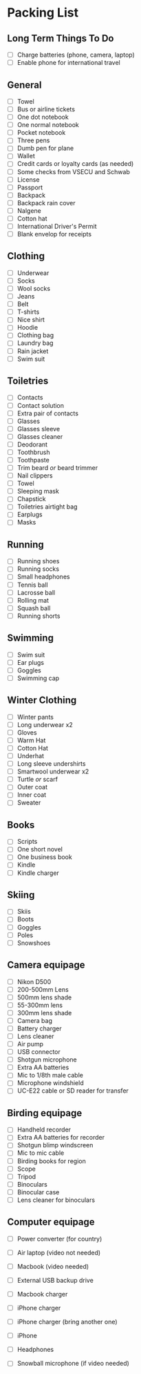 # Packing List

## Long Term Things To Do
- [ ] Charge batteries (phone, camera, laptop)
- [ ] Enable phone for international travel

## General
- [ ] Towel
- [ ] Bus or airline tickets
- [ ] One dot notebook
- [ ] One normal notebook
- [ ] Pocket notebook
- [ ] Three pens
- [ ] Dumb pen for plane
- [ ] Wallet
- [ ] Credit cards or loyalty cards (as needed)
- [ ] Some checks from VSECU and Schwab
- [ ] License
- [ ] Passport
- [ ] Backpack
- [ ] Backpack rain cover
- [ ] Nalgene
- [ ] Cotton hat
- [ ] International Driver's Permit
- [ ] Blank envelop for receipts

## Clothing
- [ ] Underwear
- [ ] Socks
- [ ] Wool socks
- [ ] Jeans
- [ ] Belt
- [ ] T-shirts
- [ ] Nice shirt
- [ ] Hoodie
- [ ] Clothing bag
- [ ] Laundry bag
- [ ] Rain jacket
- [ ] Swim suit

## Toiletries
- [ ] Contacts
- [ ] Contact solution
- [ ] Extra pair of contacts
- [ ] Glasses
- [ ] Glasses sleeve
- [ ] Glasses cleaner
- [ ] Deodorant
- [ ] Toothbrush
- [ ] Toothpaste
- [ ] Trim beard _or_ beard trimmer
- [ ] Nail clippers
- [ ] Towel
- [ ] Sleeping mask
- [ ] Chapstick
- [ ] Toiletries airtight bag
- [ ] Earplugs
- [ ] Masks

## Running
- [ ] Running shoes
- [ ] Running socks
- [ ] Small headphones
- [ ] Tennis ball
- [ ] Lacrosse ball
- [ ] Rolling mat
- [ ] Squash ball
- [ ] Running shorts

## Swimming
- [ ] Swim suit
- [ ] Ear plugs
- [ ] Goggles
- [ ] Swimming cap

## Winter Clothing
- [ ] Winter pants
- [ ] Long underwear x2
- [ ] Gloves
- [ ] Warm Hat
- [ ] Cotton Hat
- [ ] Underhat
- [ ] Long sleeve undershirts
- [ ] Smartwool underwear x2
- [ ] Turtle _or_ scarf
- [ ] Outer coat
- [ ] Inner coat
- [ ] Sweater

## Books
- [ ] Scripts
- [ ] One short novel
- [ ] One business book
- [ ] Kindle
- [ ] Kindle charger

## Skiing
- [ ] Skiis
- [ ] Boots
- [ ] Goggles
- [ ] Poles
- [ ] Snowshoes

## Camera equipage
- [ ] Nikon D500
- [ ] 200-500mm Lens
- [ ] 500mm lens shade
- [ ] 55-300mm lens
- [ ] 300mm lens shade
- [ ] Camera bag
- [ ] Battery charger
- [ ] Lens cleaner
- [ ] Air pump
- [ ] USB connector
- [ ] Shotgun microphone
- [ ] Extra AA batteries
- [ ] Mic to 1/8th male cable
- [ ] Microphone windshield
- [ ] UC-E22 cable or SD reader for transfer

## Birding equipage
- [ ] Handheld recorder
- [ ] Extra AA batteries for recorder
- [ ] Shotgun blimp windscreen
- [ ] Mic to mic cable
- [ ] Birding books for region
- [ ] Scope
- [ ] Tripod
- [ ] Binoculars
- [ ] Binocular case
- [ ] Lens cleaner for binoculars

## Computer equipage
- [ ] Power converter (for country)
- [ ] Air laptop (video not needed)
- [ ] Macbook (video needed)
- [ ] External USB backup drive
- [ ] Macbook charger
- [ ] iPhone charger
- [ ] iPhone charger (bring another one)
- [ ] iPhone
- [ ] Headphones
- [ ] Snowball microphone (if video needed)

